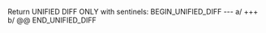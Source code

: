 Return UNIFIED DIFF ONLY with sentinels:
BEGIN_UNIFIED_DIFF
--- a/<path>
+++ b/<path>
@@
<your diff here>
END_UNIFIED_DIFF
